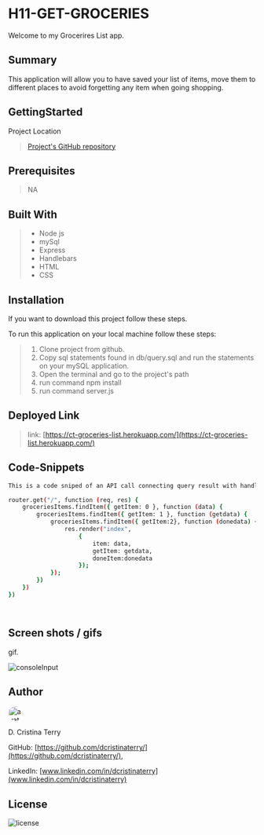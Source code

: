 # H11-GET-GROCERIES

Welcome to my Grocerires List app.  

## Summary

This application will allow you to have saved your list of items, move them to different places to avoid forgetting any item when going shopping.

## GettingStarted

Project Location

>[Project's GitHub repository](https://github.com/dcristinaterry/H11-GET-GROCERIES)

## Prerequisites

>NA

## Built With

>* Node js
>* mySql
>* Express
>* Handlebars
>* HTML
>* CSS

## Installation

If you want to download this project follow these steps.

To run this application on your local machine follow these steps:

>1. Clone project from github.
>2. Copy sql statements found in db/query.sql and run the statements on your mySQL application.
>3. Open the terminal and go to the project's path
>4. run command npm install
>5. run command server.js

## Deployed Link

>link: [https://ct-groceries-list.herokuapp.com/](https://ct-groceries-list.herokuapp.com/)

## Code-Snippets

```sh
This is a code sniped of an API call connecting query result with handlebarrs in order to display the query result.

router.get("/", function (req, res) {
    groceriesItems.findItem({ getItem: 0 }, function (data) {
        groceriesItems.findItem({ getItem: 1 }, function (getdata) {
            groceriesItems.findItem({ getItem:2}, function (donedata) {
                res.render("index",
                    {
                        item: data,
                        getItem: getdata,
                        doneItem:donedata
                    });
            });
        })
    })
})




```

## Screen shots / gifs

gif.

![consoleInput](./groceries.gif)


## Author

<img src="https://avatars.githubusercontent.com/u/61372364?" alt="avatar" style="border-radius:20px" width="30"/>

D. Cristina Terry

GitHub: [https://github.com/dcristinaterry/](https://github.com/dcristinaterry/),

LinkedIn: [www.linkedin.com/in/dcristinaterry](www.linkedin.com/in/dcristinaterry)

## License

![license](https://img.shields.io/badge/license-MIT-green)

